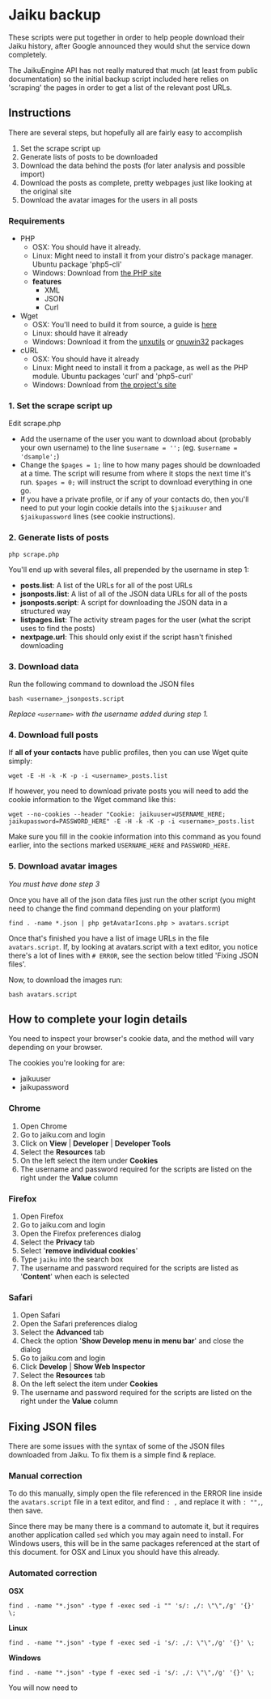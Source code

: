 # Jaiku backup

These scripts were put together in order to help people download their Jaiku history, after Google announced they would shut the service down completely.

The JaikuEngine API has not really matured that much (at least from public documentation) so the initial backup script included here relies on 'scraping' the pages in order to get a list of the relevant post URLs.

## Instructions

There are several steps, but hopefully all are fairly easy to accomplish

1. Set the scrape script up
2. Generate lists of posts to be downloaded
3. Download the data behind the posts (for later analysis and possible import)
4. Download the posts as complete, pretty webpages just like looking at the original site
5. Download the avatar images for the users in all posts

### Requirements

* PHP
   * OSX: You should have it already.
   * Linux: Might need to install it from your distro's package manager. Ubuntu package 'php5-cli'
   * Windows: Download from [the PHP site](http://windows.php.net/)
   * **features**
      * XML
      * JSON
      * Curl
* Wget
   * OSX: You'll need to build it from source, a guide is [here](http://www.renownedmedia.com/blog/install-wget-on-os-x-lion/)
   * Linux: should have it already
   * Windows: Download it from the [unxutils](unxutils.sf.net) or [gnuwin32](http://gnuwin32.sourceforge.net/packages/wget.htm) packages
* cURL
   * OSX: You should have it already
   * Linux: Might need to install it from a package, as well as the PHP module. Ubuntu packages 'curl' and 'php5-curl'
   * Windows: Download from [the project's site](http://curl.haxx.se/download.html)

### 1. Set the scrape script up

Edit scrape.php

* Add the username of the user you want to download about (probably your own username) to the line `$username = '';` (eg. `$username = 'dsample';`)
* Change the `$pages = 1;` line to how many pages should be downloaded at a time. The script will resume from where it stops the next time it's run. `$pages = 0;` will instruct the script to download everything in one go.
* If you have a private profile, or if any of your contacts do, then you'll need to put your login cookie details into the `$jaikuuser` and `$jaikupassword` lines (see cookie instructions).

### 2. Generate lists of posts

`php scrape.php`

You'll end up with several files, all prepended by the username in step 1:

* **posts.list**: A list of the URLs for all of the post URLs
* **jsonposts.list**: A list of all of the JSON data URLs for all of the posts
* **jsonposts.script**: A script for downloading the JSON data in a structured way
* **listpages.list**: The activity stream pages for the user (what the script uses to find the posts)
* **nextpage.url**: This should only exist if the script hasn't finished downloading

### 3. Download data

Run the following command to download the JSON files

`bash <username>_jsonposts.script`

_Replace `<username>` with the username added during step 1._

### 4. Download full posts

If __all of your contacts__ have public profiles, then you can use Wget quite simply:

`wget -E -H -k -K -p -i <username>_posts.list`

If however, you need to download private posts you will need to add the cookie information to the Wget command like this:

`wget --no-cookies --header "Cookie: jaikuuser=USERNAME_HERE; jaikupassword=PASSWORD_HERE" -E -H -k -K -p -i <username>_posts.list`

Make sure you fill in the cookie information into this command as you found earlier, into the sections marked `USERNAME_HERE` and `PASSWORD_HERE`.


### 5. Download avatar images

*You must have done step 3*

Once you have all of the json data files just run the other script (you might need to change the find command depending on your platform)

`find . -name *.json | php getAvatarIcons.php > avatars.script`

Once that's finished you have a list of image URLs in the file `avatars.script`. If, by looking at avatars.script with a text editor, you notice there's a lot of lines with `# ERROR`, see the section below titled 'Fixing JSON files'. 

Now, to download the images run:

`bash avatars.script`

## How to complete your login details

You need to inspect your browser's cookie data, and the method will vary depending on your browser.

The cookies you're looking for are:

* jaikuuser
* jaikupassword

### Chrome

1. Open Chrome
2. Go to jaiku.com and login
3. Click on __View__ | __Developer__ | __Developer Tools__
4. Select the __Resources__ tab
5. On the left select the item under __Cookies__
6. The username and password required for the scripts are listed on the right under the __Value__ column

### Firefox

1. Open Firefox
2. Go to jaiku.com and login
3. Open the Firefox preferences dialog
4. Select the __Privacy__ tab
5. Select '__remove individual cookies__'
6. Type `jaiku` into the search box
7. The username and password required for the scripts are listed as '__Content__' when each is selected

### Safari

1. Open Safari
2. Open the Safari preferences dialog
3. Select the __Advanced__ tab
4. Check the option '__Show Develop menu in menu bar__' and close the dialog
5. Go to jaiku.com and login
6. Click __Develop__ | __Show Web Inspector__
7. Select the __Resources__ tab
8. On the left select the item under __Cookies__
9. The username and password required for the scripts are listed on the right under the __Value__ column

## Fixing JSON files

There are some issues with the syntax of some of the JSON files downloaded from Jaiku. To fix them is a simple find & replace.

### Manual correction

To do this manually, simply open the file referenced in the ERROR line inside the `avatars.script` file in a text editor, and find `: ,` and replace it with `: "",`, then save.

Since there may be many there is a command to automate it, but it requires another application called `sed` which you may again need to install. For Windows users, this will be in the same packages referenced at the start of this document. for OSX and Linux you should have this already.

### Automated correction

__OSX__

`find . -name "*.json" -type f -exec sed -i "" 's/: ,/: \"\",/g' '{}' \;`

__Linux__

`find . -name "*.json" -type f -exec sed -i 's/: ,/: \"\",/g' '{}' \;`

__Windows__

`find . -name "*.json" -type f -exec sed -i 's/: ,/: \"\",/g' '{}' \;`

You will now need to 